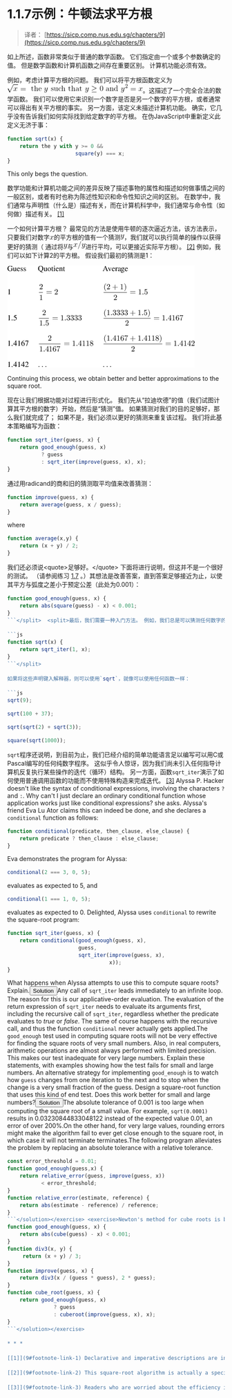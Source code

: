 # 1.1.7示例：牛顿法求平方根

> 译者： [https://sicp.comp.nus.edu.sg/chapters/9](https://sicp.comp.nus.edu.sg/chapters/9)

如上所述，函数非常类似于普通的数学函数。 它们指定由一个或多个参数确定的值。 但是数学函数和计算机函数之间存在重要区别。 计算机功能必须有效。

例如，考虑计算平方根的问题。 我们可以将平方根函数定义为![%0A%20%20%20%20%20%20%20%20%20%20%20%20%20%20%20%20%5Csqrt%7Bx%7D%20%3D%5Ctext%7B%20the%20%7Dy%5Ctext%7B%20such%20that%20%7Dy%20%5Cgeq%200%5Ctext%7B%20and%20%7D%0A%20%20%20%20%20%20%20%20%20%20%20%20%20%20%20%20y%5E2%20%3D%20x%0A%20%20%20%20%20%20%20%20%20%20%20%20%20%20%20%20](img/88ee3e79a312d04eba5793e7c60281ba.jpg)。这描述了一个完全合法的数学函数。 我们可以使用它来识别一个数字是否是另一个数字的平方根，或者通常可以得出有关平方根的事实。 另一方面，该定义未描述计算机功能。 确实，它几乎没有告诉我们如何实际找到给定数字的平方根。 在伪JavaScript中重新定义此定义无济于事：

```js
function sqrt(x) {
    return the y with y >= 0 &&
                      square(y) === x;
}
```

This only begs the question.

数学功能和计算机功能之间的差异反映了描述事物的属性和描述如何做事情之间的一般区别，或者有时也称为陈述性知识和命令性知识之间的区别。 在数学中，我们通常与声明性（什么是）描述有关，而在计算机科学中，我们通常与命令性（如何做）描述有关。 [[1]](9#footnote-1)

一个如何计算平方根？ 最常见的方法是使用牛顿的逐次逼近方法，该方法表示，只要我们对数字![x](img/40779fc60a53ff2b70f832ec10cade09.jpg)的平方根的值有一个猜测![y](img/c592009395c2de830215c39f7bb6f97b.jpg)，我们就可以执行简单的操作以获得更好的猜测（ 通过将![y](img/c592009395c2de830215c39f7bb6f97b.jpg)与![x%2Fy](img/8db5e9c9e4e65ef361a6aa73433b599d.jpg)进行平均，可以更接近实际平方根）。 [[2]](9#footnote-2) 例如，我们可以如下计算2的平方根。 假设我们最初的猜测是1：

![](img/73ccf9997725cd88b8973a7dd82534e4.jpg)

Continuing this process, we obtain better and better approximations to the square root.

现在让我们根据功能对过程进行形式化。 我们先从“拉迪坎德”的值（我们试图计算其平方根的数字）开始，然后是“猜测”值。 如果猜测对我们的目的足够好，那么我们就完成了； 如果不是，我们必须以更好的猜测来重复该过程。 我们将此基本策略编写为函数：

```js
function sqrt_iter(guess, x) {
    return good_enough(guess, x)
           ? guess
           : sqrt_iter(improve(guess, x), x);
}
```

通过用radicand的商和旧的猜测取平均值来改善猜测：

```js
function improve(guess, x) {
    return average(guess, x / guess);
}
```

where

```js
function average(x,y) {
    return (x + y) / 2;
}
```

 <split>我们还必须说&lt;quote&gt;足够好。&lt;/quote&gt; 下面将进行说明，但这并不是一个很好的测试。 （请参阅练习 [1.7](9#ex_1.7) 。）其想法是改善答案，直到答案足够接近为止，以使其平方与弧度之差小于预定公差（此处为0.001）：

```js
function good_enough(guess, x) {
    return abs(square(guess) - x) < 0.001;
}
```</split>  <split>最后，我们需要一种入门方法。 例如，我们总是可以猜测任何数字的平方根为1：

```js
function sqrt(x) {
    return sqrt_iter(1, x);
}
```</split> 

如果将这些声明键入解释器，则可以使用`sqrt`，就像可以使用任何函数一样：

```js
sqrt(9);
```

```js
sqrt(100 + 37);
```

```js
sqrt(sqrt(2) + sqrt(3));
```

```js
square(sqrt(1000));
```

 <split>`sqrt`程序还说明，到目前为止，我们已经介绍的简单功能语言足以编写可以用C或Pascal编写的任何纯数字程序。 这似乎令人惊讶，因为我们尚未引入任何指导计算机反复执行某些操作的迭代（循环）结构。 另一方面，函数`sqrt_iter`演示了如何使用普通调用函数的功能而不使用特殊构造来完成迭代。 [[3]](9#footnote-3)</split> <exercise><split>Alyssa P. Hacker doesn't like the syntax of conditional expressions, involving the characters `?` and `:`. <quote>Why can't I just declare an ordinary conditional function whose application works just like conditional expressions?</quote> she asks. Alyssa's friend Eva Lu Ator claims this can indeed be done, and she declares a `conditional` function as follows:

```js
function conditional(predicate, then_clause, else_clause) {		    
    return predicate ? then_clause : else_clause;
}
```

Eva demonstrates the program for Alyssa:

```js
conditional(2 === 3, 0, 5);
```

evaluates as expected to 5, and

```js
conditional(1 === 1, 0, 5);
```

evaluates as expected to 0. Delighted, Alyssa uses `conditional` to rewrite the square-root program:

```js
function sqrt_iter(guess, x) {
    return conditional(good_enough(guess, x),
                       guess,
                       sqrt_iter(improve(guess, x),
                                 x));
}
```

What happens when Alyssa attempts to use this to compute square roots? Explain.<button class="btn btn-secondary solution_btn" data-toggle="collapse" href="#solution_9_1_div">Solution</button><solution>Any call of `sqrt_iter` leads immediately to an infinite loop. The reason for this is our applicative-order evaluation. The evaluation of the return expression of `sqrt_iter` needs to evaluate its arguments first, including the recursive call of `sqrt_iter`, regardless whether the predicate evaluates to _true_ or _false_. The same of course happens with the recursive call, and thus the function `conditional` never actually gets applied.</solution></split></exercise><exercise>The `good_enough` test used in computing square roots will not be very effective for finding the square roots of very small numbers. Also, in real computers, arithmetic operations are almost always performed with limited precision. This makes our test inadequate for very large numbers. Explain these statements, with examples showing how the test fails for small and large numbers. An alternative strategy for implementing `good_enough` is to watch how `guess` changes from one iteration to the next and to stop when the change is a very small fraction of the guess. Design a square-root function that uses this kind of end test. Does this work better for small and large numbers?<button class="btn btn-secondary solution_btn" data-toggle="collapse" href="#solution_9_2_div">Solution</button><solution>The absolute tolerance of 0.001 is too large when computing the square root of a small value. For example, `sqrt(0.0001)` results in 0.03230844833048122 instead of the expected value 0.01, an error of over 200%.On the other hand, for very large values, rounding errors might make the algorithm fail to ever get close enough to the square root, in which case it will not terminate terminates.The following program alleviates the problem by replacing an absolute tolerance with a relative tolerance.

```js
const error_threshold = 0.01;
function good_enough(guess,x) {
    return relative_error(guess, improve(guess, x))
           < error_threshold;
}
function relative_error(estimate, reference) {
    return abs(estimate - reference) / reference;
}
```</solution></exercise> <exercise>Newton's method for cube roots is based on the fact that if ![y](img/c592009395c2de830215c39f7bb6f97b.jpg) is an approximation to the cube root of ![x](img/40779fc60a53ff2b70f832ec10cade09.jpg), then a better approximation is given by the value ![%20%5Cfrac%7Bx%2Fy%5E%7B2%7D%2B2y%7D%20%7B3%7D%20](img/5943cdb04aea67c78edc46f76afe0c27.jpg) Use this formula to implement a cube-root function analogous to the square-root function. (In section <ref name="sec:proc-returned-values">[1.3.4](22)</ref> we will see how to implement Newton's method in general as an abstraction of these square-root and cube-root functions.)<button class="btn btn-secondary solution_btn" data-toggle="collapse" href="#solution_9_3_div">Solution</button> <solution>```js
function good_enough(guess, x) {
    return abs(cube(guess) - x) < 0.001;
}
function div3(x, y) {
     return (x + y) / 3;
}
function improve(guess, x) {
    return div3(x / (guess * guess), 2 * guess);
}
function cube_root(guess, x) {
    return good_enough(guess, x)
               ? guess
               : cuberoot(improve(guess, x), x);
}
```</solution></exercise> 

* * *

[[1]](9#footnote-link-1) Declarative and imperative descriptions are intimately related, as indeed are mathematics and computer science. For instance, to say that the answer produced by a program is <quote>correct</quote> is to make a declarative statement about the program. There is a large amount of research aimed at establishing techniques for proving that programs are correct, and much of the technical difficulty of this subject has to do with negotiating the transition between imperative statements (from which programs are constructed) and declarative statements (which can be used to deduce things). In a related vein, an important current area in programming-language design is the exploration of so-called very high-level languages, in which one actually programs in terms of declarative statements. The idea is to make interpreters sophisticated enough so that, given <quote>what is</quote> knowledge specified by the programmer, they can generate <quote>how to</quote> knowledge automatically. This cannot be done in general, but there are important areas where progress has been made. We shall revisit this idea in chapter 4.

[[2]](9#footnote-link-2) This square-root algorithm is actually a special case of Newton's method, which is a general technique for finding roots of equations. The square-root algorithm itself was developed by Heron of Alexandria in the first century <sc>a.d</sc>. We will see how to express the general Newton's method as a JavaScript function in section <ref name="sec:proc-returned-values">[1.3.4](22)</ref>.

[[3]](9#footnote-link-3) Readers who are worried about the efficiency issues involved in using function calls to implement iteration should note the remarks on <quote>tail recursion</quote> in section <ref name="sec:recursion-and-iteration">[1.2.1](12)</ref>.

